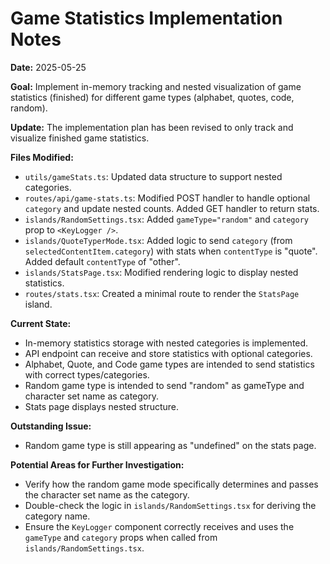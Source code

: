 # Game Statistics Implementation Notes

**Date:** 2025-05-25

**Goal:** Implement in-memory tracking and nested visualization of game statistics (finished) for different game types (alphabet, quotes, code, random).

**Update:** The implementation plan has been revised to only track and visualize finished game statistics. 

**Files Modified:**
- `utils/gameStats.ts`: Updated data structure to support nested categories.
- `routes/api/game-stats.ts`: Modified POST handler to handle optional `category` and update nested counts. Added GET handler to return stats.
- `islands/RandomSettings.tsx`: Added `gameType="random"` and `category` prop to `<KeyLogger />`.
- `islands/QuoteTyperMode.tsx`: Added logic to send `category` (from `selectedContentItem.category`) with stats when `contentType` is "quote". Added default `contentType` of "other".
- `islands/StatsPage.tsx`: Modified rendering logic to display nested statistics.
- `routes/stats.tsx`: Created a minimal route to render the `StatsPage` island.

**Current State:**
- In-memory statistics storage with nested categories is implemented.
- API endpoint can receive and store statistics with optional categories.
- Alphabet, Quote, and Code game types are intended to send statistics with correct types/categories.
- Random game type is intended to send "random" as gameType and character set name as category.
- Stats page displays nested structure.

**Outstanding Issue:**
- Random game type is still appearing as "undefined" on the stats page.

**Potential Areas for Further Investigation:**
- Verify how the random game mode specifically determines and passes the character set name as the category.
- Double-check the logic in `islands/RandomSettings.tsx` for deriving the category name.
- Ensure the `KeyLogger` component correctly receives and uses the `gameType` and `category` props when called from `islands/RandomSettings.tsx`.